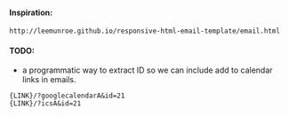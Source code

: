 #### Inspiration:

    http://leemunroe.github.io/responsive-html-email-template/email.html

#### TODO:

* a programmatic way to extract ID so we can include add to calendar links in emails.

```
{LINK}/?googlecalendarA&id=21
{LINK}/?icsA&id=21
```
